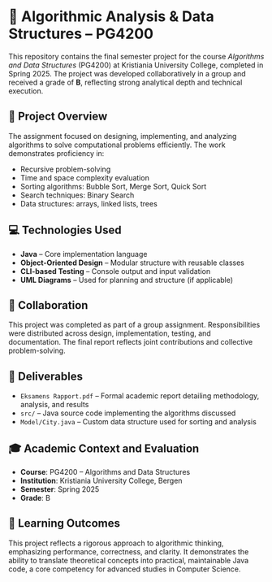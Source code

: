 # 🧮 Algorithmic Analysis & Data Structures – PG4200

This repository contains the final semester project for the course *Algorithms and Data Structures* (PG4200) at Kristiania University College, completed in Spring 2025. The project was developed collaboratively in a group and received a grade of **B**, reflecting strong analytical depth and technical execution.

## 📘 Project Overview

The assignment focused on designing, implementing, and analyzing algorithms to solve computational problems efficiently. The work demonstrates proficiency in:

- Recursive problem-solving
- Time and space complexity evaluation
- Sorting algorithms: Bubble Sort, Merge Sort, Quick Sort
- Search techniques: Binary Search
- Data structures: arrays, linked lists, trees

## 💻 Technologies Used

- **Java** – Core implementation language
- **Object-Oriented Design** – Modular structure with reusable classes
- **CLI-based Testing** – Console output and input validation
- **UML Diagrams** – Used for planning and structure (if applicable)

## 🤝 Collaboration

This project was completed as part of a group assignment. Responsibilities were distributed across design, implementation, testing, and documentation. The final report reflects joint contributions and collective problem-solving.

## 📄 Deliverables

- `Eksamens Rapport.pdf` – Formal academic report detailing methodology, analysis, and results
- `src/` – Java source code implementing the algorithms discussed
- `Model/City.java` – Custom data structure used for sorting and analysis

## 🎓 Academic Context and Evaluation

- **Course**: PG4200 – Algorithms and Data Structures  
- **Institution**: Kristiania University College, Bergen  
- **Semester**: Spring 2025  
- **Grade**: B  

## 🧠 Learning Outcomes

This project reflects a rigorous approach to algorithmic thinking, emphasizing performance, correctness, and clarity. It demonstrates the ability to translate theoretical concepts into practical, maintainable Java code, a core competency for advanced studies in Computer Science.


